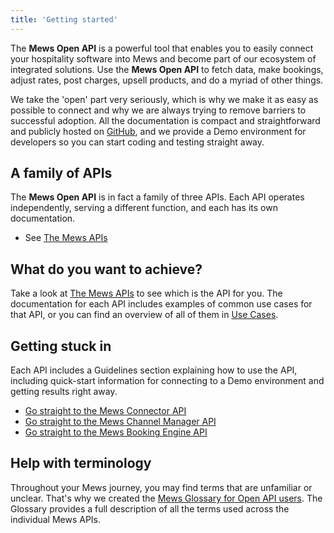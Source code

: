 ```yaml
---
title: 'Getting started'
---
```


The **Mews Open API** is a powerful tool that enables you to easily connect your hospitality software into Mews and become part of our ecosystem of integrated solutions.
Use the **Mews Open API** to fetch data, make bookings, adjust rates, post charges, upsell products, and do a myriad of other things.

We take the 'open' part very seriously, which is why we make it as easy as possible to connect and why we are always trying to remove barriers to successful adoption.
All the documentation is compact and straightforward and publicly hosted on [GitHub](https://github.com/MewsSystems), and we provide a Demo environment for developers so you can start coding and testing straight away.

## A family of APIs

The **Mews Open API** is in fact a family of three APIs. Each API operates independently, serving a different function, and each has its own documentation.

- See [The Mews APIs](../the-mews-apis/)

## What do you want to achieve?

Take a look at [The Mews APIs](../the-mews-apis/) to see which is the API for you.
The documentation for each API includes examples of common use cases for that API, or you can find an overview of all of them in [Use Cases](../use-cases/).

## Getting stuck in

Each API includes a Guidelines section explaining how to use the API, including quick-start information for connecting to a Demo environment and getting results right away.

- [Go straight to the Mews Connector API](https://mews-systems.gitbook.io/connector-api/)
- [Go straight to the Mews Channel Manager API](https://mews-systems.gitbook.io/channel-manager-api/)
- [Go straight to the Mews Booking Engine API](https://mews-systems.gitbook.io/booking-engine-guide/)

## Help with terminology

Throughout your Mews journey, you may find terms that are unfamiliar or unclear. That's why we created the [Mews Glossary for Open API users](https://help.mews.com/s/article/Mews-Glossary-for-Open-API-users?language=en_US).
The Glossary provides a full description of all the terms used across the individual Mews APIs.
